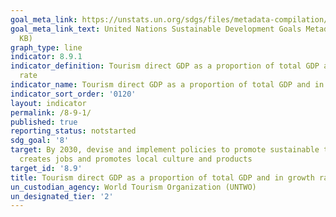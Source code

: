 ```yaml
---
goal_meta_link: https://unstats.un.org/sdgs/files/metadata-compilation/Metadata-Goal-8.pdf
goal_meta_link_text: United Nations Sustainable Development Goals Metadata (PDF 526
  KB)
graph_type: line
indicator: 8.9.1
indicator_definition: Tourism direct GDP as a proportion of total GDP and in growth
  rate
indicator_name: Tourism direct GDP as a proportion of total GDP and in growth rate
indicator_sort_order: '0120'
layout: indicator
permalink: /8-9-1/
published: true
reporting_status: notstarted
sdg_goal: '8'
target: By 2030, devise and implement policies to promote sustainable tourism that
  creates jobs and promotes local culture and products
target_id: '8.9'
title: Tourism direct GDP as a proportion of total GDP and in growth rate
un_custodian_agency: World Tourism Organization (UNTWO)
un_designated_tier: '2'
---
```

